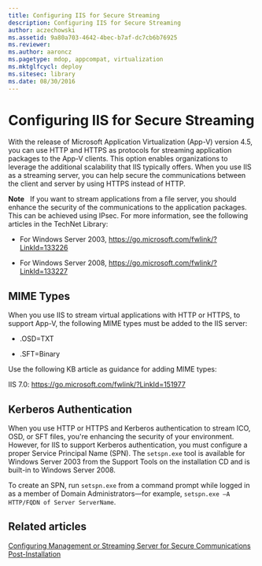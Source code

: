 ```yaml
---
title: Configuring IIS for Secure Streaming
description: Configuring IIS for Secure Streaming
author: aczechowski
ms.assetid: 9a80a703-4642-4bec-b7af-dc7cb6b76925
ms.reviewer:
ms.author: aaroncz
ms.pagetype: mdop, appcompat, virtualization
ms.mktglfcycl: deploy
ms.sitesec: library
ms.date: 08/30/2016
---
```



# Configuring IIS for Secure Streaming


With the release of Microsoft Application Virtualization (App-V) version 4.5, you can use HTTP and HTTPS as protocols for streaming application packages to the App-V clients. This option enables organizations to leverage the additional scalability that IIS typically offers. When you use IIS as a streaming server, you can help secure the communications between the client and server by using HTTPS instead of HTTP.

**Note**  
If you want to stream applications from a file server, you should enhance the security of the communications to the application packages. This can be achieved using IPsec. For more information, see the following articles in the TechNet Library:

-   For Windows Server 2003, <https://go.microsoft.com/fwlink/?LinkId=133226>

-   For Windows Server 2008, <https://go.microsoft.com/fwlink/?LinkId=133227>



## MIME Types


When you use IIS to stream virtual applications with HTTP or HTTPS, to support App-V, the following MIME types must be added to the IIS server:

-   .OSD=TXT

-   .SFT=Binary

Use the following KB article as guidance for adding MIME types:

IIS 7.0: <https://go.microsoft.com/fwlink/?LinkId=151977>

## Kerberos Authentication


When you use HTTP or HTTPS and Kerberos authentication to stream ICO, OSD, or SFT files, you're enhancing the security of your environment. However, for IIS to support Kerberos authentication, you must configure a proper Service Principal Name (SPN). The `setspn.exe` tool is available for Windows Server 2003 from the Support Tools on the installation CD and is built-in to Windows Server 2008.

To create an SPN, run `setspn.exe` from a command prompt while logged in as a member of Domain Administrators—for example, `setspn.exe –A HTTP/FQDN of Server ServerName`.

## Related articles


[Configuring Management or Streaming Server for Secure Communications Post-Installation](configuring-management-or-streaming-server-for-secure-communications-post-installation.md)









